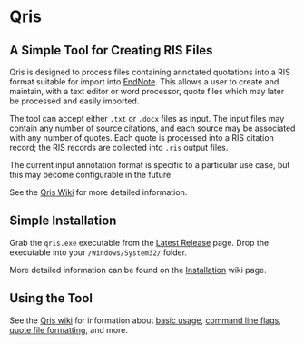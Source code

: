 # Qris

## A Simple Tool for Creating RIS Files

Qris is designed to process files containing annotated quotations into a RIS format suitable for import into [EndNote](https://support.clarivate.com/Endnote/). This allows a user to create and maintain, with a text editor or word processor, quote files which may later be processed and easily imported.

The tool can accept either `.txt` or `.docx` files as input. The input files may contain any number of source citations, and each source may be associated with any number of quotes. Each quote is processed into a RIS citation record; the RIS records are collected into `.ris` output files.

The current input annotation format is specific to a particular use case, but this may become configurable in the future.

See the [Qris Wiki](https://github.com/paralogismos/qris/wiki) for more detailed information.

## Simple Installation
Grab the `qris.exe` executable from the [Latest Release](https://github.com/paralogismos/qris/releases/latest) page. Drop the executable into your `/Windows/System32/` folder.

More detailed information can be found on the [Installation](https://github.com/paralogismos/qris/wiki/Installation) wiki page.

## Using the Tool
See the [Qris wiki](https://github.com/paralogismos/qris/wiki) for information about [basic usage](https://github.com/paralogismos/qris/wiki#qris-basic-usage), [command line flags](https://github.com/paralogismos/qris/wiki/Qris-Command-Line-Flags), [quote file formatting](https://github.com/paralogismos/qris/wiki/Qris-Input-and-Output-Formats), and more.
